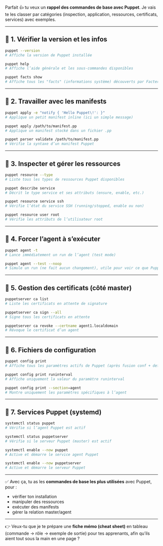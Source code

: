Parfait 👍 tu veux un **rappel des commandes de base avec Puppet**.
Je vais te les classer par catégories (inspection, application, ressources, certificats, services) avec exemples.

---

## 📌 1. Vérifier la version et les infos

```bash
puppet --version
# Affiche la version de Puppet installée

puppet help
# Affiche l’aide générale et les sous-commandes disponibles

puppet facts show
# Affiche tous les "facts" (informations système) découverts par Facter
```

---

## 📌 2. Travailler avec les manifests

```bash
puppet apply -e "notify { 'Hello Puppet\!': }"
# Applique un petit manifest inline (ici un simple message)

puppet apply /path/to/manifest.pp
# Applique un manifest stocké dans un fichier .pp

puppet parser validate /path/to/manifest.pp
# Vérifie la syntaxe d’un manifest Puppet
```

---

## 📌 3. Inspecter et gérer les ressources

```bash
puppet resource --type
# Liste tous les types de ressources Puppet disponibles

puppet describe service
# Décrit le type service et ses attributs (ensure, enable, etc.)

puppet resource service ssh
# Vérifie l’état du service SSH (running/stopped, enable ou non)

puppet resource user root
# Vérifie les attributs de l’utilisateur root
```

---

## 📌 4. Forcer l’agent à s’exécuter

```bash
puppet agent -t
# Lance immédiatement un run de l’agent (test mode)

puppet agent --test --noop
# Simule un run (ne fait aucun changement), utile pour voir ce que Puppet appliquerait
```

---

## 📌 5. Gestion des certificats (côté master)

```bash
puppetserver ca list
# Liste les certificats en attente de signature

puppetserver ca sign --all
# Signe tous les certificats en attente

puppetserver ca revoke --certname agent1.localdomain
# Révoque le certificat d’un agent
```

---

## 📌 6. Fichiers de configuration

```bash
puppet config print
# Affiche tous les paramètres actifs de Puppet (après fusion conf + defaults)

puppet config print runinterval
# Affiche uniquement la valeur du paramètre runinterval

puppet config print --section=agent
# Montre uniquement les paramètres spécifiques à l’agent
```

---

## 📌 7. Services Puppet (systemd)

```bash
systemctl status puppet
# Vérifie si l’agent Puppet est actif

systemctl status puppetserver
# Vérifie si le serveur Puppet (master) est actif

systemctl enable --now puppet
# Active et démarre le service agent Puppet

systemctl enable --now puppetserver
# Active et démarre le serveur Puppet
```

---

✅ Avec ça, tu as les **commandes de base les plus utilisées** avec Puppet, pour :

* vérifier ton installation
* manipuler des ressources
* exécuter des manifests
* gérer la relation master/agent

---

👉 Veux-tu que je te prépare une **fiche mémo (cheat sheet)** en tableau (commande → rôle → exemple de sortie) pour tes apprenants, afin qu’ils aient tout sous la main en une page ?
